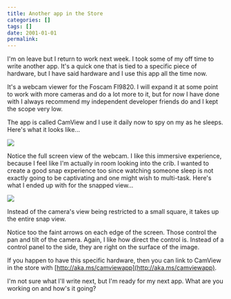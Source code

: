 ```yaml
---
title: Another app in the Store
categories: []
tags: []
date: 2001-01-01
permalink: 
---
```


I'm on leave but I return to work next week. I took some of my off time to write another app. It's a quick one that is tied to a specific piece of hardware, but I have said hardware and I use this app all the time now.

It's a webcam viewer for the Foscam FI9820\. I will expand it at some point to work with more cameras and do a lot more to it, but for now I have done with I always recommend my independent developer friends do and I kept the scope very low.

The app is called CamView and I use it daily now to spy on my as he sleeps. Here's what it looks like...

![](http://codefoster.blob.core.windows.net/site/image/e99302a5a690405795b5f1040bca9715/camview_01_1.png)

Notice the full screen view of the webcam. I like this immersive experience, because I feel like I'm actually in room looking into the crib. I wanted to create a good snap experience too since watching someone sleep is not exactly going to be captivating and one might wish to multi-task. Here's what I ended up with for the snapped view...

![](http://codefoster.blob.core.windows.net/site/image/4b89c0cc13c2464db12bef8fc0989123/camview_02_1.png)

Instead of the camera's view being restricted to a small square, it takes up the entire snap view.

Notice too the faint arrows on each edge of the screen. Those control the pan and tilt of the camera. Again, I like how direct the control is. Instead of a control panel to the side, they are right on the surface of the image.

If you happen to have this specific hardware, then you can link to CamView in the store with [http://aka.ms/camviewapp](http://aka.ms/camviewapp).

I'm not sure what I'll write next, but I'm ready for my next app. What are you working on and how's it going?